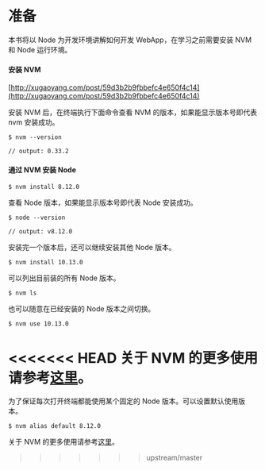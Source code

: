# 准备

本书将以 Node 为开发环境讲解如何开发 WebApp，在学习之前需要安装 NVM 和 Node 运行环境。

#### 安装 NVM

[http://xugaoyang.com/post/59d3b2b9fbbefc4e650f4c14](http://xugaoyang.com/post/59d3b2b9fbbefc4e650f4c14)

安装 NVM 后，在终端执行下面命令查看 NVM 的版本，如果能显示版本号即代表 nvm 安装成功。

```
$ nvm --version

// output: 0.33.2
```

#### 通过 NVM 安装 Node

```
$ nvm install 8.12.0
```

查看 Node 版本，如果能显示版本号即代表 Node 安装成功。

```
$ node --version

// output: v8.12.0
```

安装完一个版本后，还可以继续安装其他 Node 版本。

```
$ nvm install 10.13.0
```

可以列出目前装的所有 Node 版本。

```
$ nvm ls
```

也可以随意在已经安装的 Node 版本之间切换。

```
$ nvm use 10.13.0
```

<<<<<<< HEAD
关于 NVM 的更多使用请参考[这里](https://github.com/creationix/nvm#usage)。
=======
为了保证每次打开终端都能使用某个固定的 Node 版本。可以设置默认使用版本。

```
$ nvm alias default 8.12.0
```



关于 NVM 的更多使用请参考[这里](https://github.com/creationix/nvm#usage)。
>>>>>>> upstream/master
